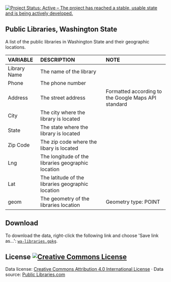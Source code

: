 
<a href="http://www.repostatus.org/#active"><img src="http://www.repostatus.org/badges/latest/active.svg" alt="Project Status: Active – The project has reached a stable, usable state and is being actively developed." /></a>

Public Libraries, Washington State
----------------------------------

A list of the public libraries in Washington State and their geographic locations.

| VARIABLE     | DESCRIPTION                                        | NOTE                                                |
|:-------------|:---------------------------------------------------|:----------------------------------------------------|
| Library Name | The name of the library                            |                                                     |
| Phone        | The phone number                                   |                                                     |
| Address      | The street address                                 | Formatted according to the Google Maps API standard |
| City         | The city where the library is located              |                                                     |
| State        | The state where the library is located             |                                                     |
| Zip Code     | The zip code where the libary is located           |                                                     |
| Lng          | The longitude of the libraries geographic location |                                                     |
| Lat          | The latitude of the libraries geographic location  |                                                     |
| geom         | The geometry of the libraries location             | Geometry type: POINT                                |

Download
--------

To download the data, right-click the following link and choose 'Save link as...': [`wa-libraries.gpkg`](https://raw.githubusercontent.com/tiernanmartin/datasets/master/wa-state-agencies/data/wa-libraries.gpkg).

License <a rel="license" href="http://creativecommons.org/licenses/by/4.0/"><img alt="Creative Commons License" style="border-width:0" src="https://i.creativecommons.org/l/by/4.0/80x15.png" /></a>
----------------------------------------------------------------------------------------------------------------------------------------------------------------------------------------------------

Data license: [Creative Commons Attribution 4.0 International License](http://creativecommons.org/licenses/by/4.0/) · Data source: [Public Libraries.com](http://www.publiclibraries.com/washington.htm)
